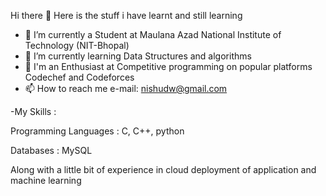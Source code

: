 Hi there 👋 Here is the stuff i have learnt and still learning
- 🔭 I’m currently a Student at Maulana Azad National Institute of Technology (NIT-Bhopal)
- 🌱 I’m currently learning Data Structures and algorithms
- 💞️ I'm an Enthusiast at Competitive programming on popular platforms Codechef and Codeforces
- 📫 How to reach me e-mail: nishudw@gmail.com

-My Skills :

Programming Languages : C, C++, python

Databases : MySQL

Along with a little bit of experience in cloud deployment of application and machine learning

<!---
nishant2801/nishant2801 is a ✨ special ✨ repository because its `README.md` (this file) appears on your GitHub profile.
You can click the Preview link to take a look at your changes.
--->
